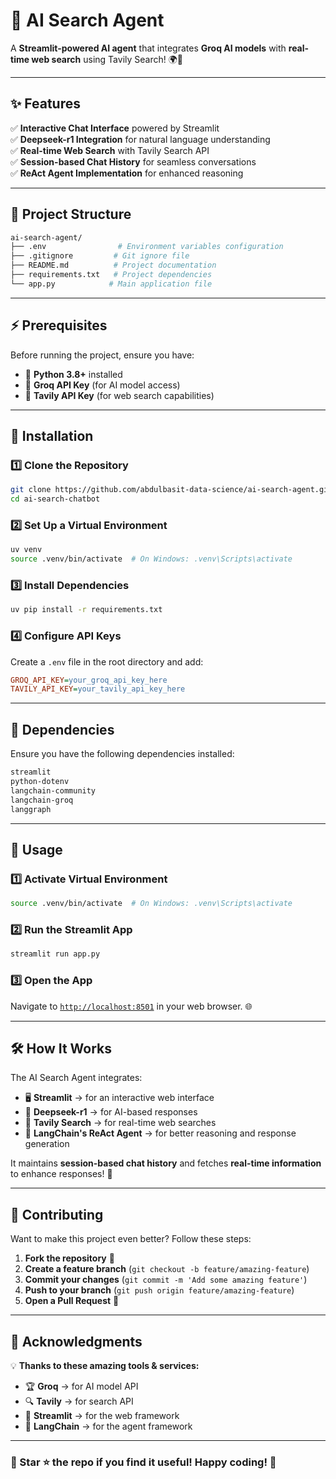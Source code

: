 # 🚀 AI Search Agent

A **Streamlit-powered AI agent** that integrates **Groq AI models** with **real-time web search** using Tavily Search! 🌍🤖

---

## ✨ Features

✅ **Interactive Chat Interface** powered by Streamlit  
✅ **Deepseek-r1 Integration** for natural language understanding  
✅ **Real-time Web Search** with Tavily Search API  
✅ **Session-based Chat History** for seamless conversations  
✅ **ReAct Agent Implementation** for enhanced reasoning  

---

## 📁 Project Structure

```bash
ai-search-agent/
├── .env                # Environment variables configuration
├── .gitignore         # Git ignore file
├── README.md          # Project documentation
├── requirements.txt   # Project dependencies
└── app.py            # Main application file
```

---

## ⚡ Prerequisites

Before running the project, ensure you have:
- 🐍 **Python 3.8+** installed
- 🔑 **Groq API Key** (for AI model access)
- 🔑 **Tavily API Key** (for web search capabilities)

---

## 🔧 Installation

### 1️⃣ Clone the Repository
```bash
git clone https://github.com/abdulbasit-data-science/ai-search-agent.git
cd ai-search-chatbot
```

### 2️⃣ Set Up a Virtual Environment
```bash
uv venv
source .venv/bin/activate  # On Windows: .venv\Scripts\activate
```

### 3️⃣ Install Dependencies
```bash
uv pip install -r requirements.txt
```

### 4️⃣ Configure API Keys
Create a `.env` file in the root directory and add:
```ini
GROQ_API_KEY=your_groq_api_key_here
TAVILY_API_KEY=your_tavily_api_key_here
```

---

## 📌 Dependencies
Ensure you have the following dependencies installed:
```txt
streamlit
python-dotenv
langchain-community
langchain-groq
langgraph
```

---

## 🚀 Usage

### 1️⃣ Activate Virtual Environment
```bash
source .venv/bin/activate  # On Windows: .venv\Scripts\activate
```

### 2️⃣ Run the Streamlit App
```bash
streamlit run app.py
```

### 3️⃣ Open the App
Navigate to [`http://localhost:8501`](http://localhost:8501) in your web browser. 🌐

---

## 🛠️ How It Works

The AI Search Agent integrates:
- 🖥 **Streamlit** → for an interactive web interface
- 🤖 **Deepseek-r1** → for AI-based responses
- 🔎 **Tavily Search** → for real-time web searches
- 🧠 **LangChain's ReAct Agent** → for better reasoning and response generation

It maintains **session-based chat history** and fetches **real-time information** to enhance responses! 🚀

---

## 🤝 Contributing

Want to make this project even better? Follow these steps:
1. **Fork the repository** 🍴
2. **Create a feature branch** (`git checkout -b feature/amazing-feature`)
3. **Commit your changes** (`git commit -m 'Add some amazing feature'`)
4. **Push to your branch** (`git push origin feature/amazing-feature`)
5. **Open a Pull Request** 📩

---

## 🙌 Acknowledgments

💡 **Thanks to these amazing tools & services:**
- 🏆 **Groq** → for AI model API
- 🔍 **Tavily** → for search API
- 🎨 **Streamlit** → for the web framework
- 🔗 **LangChain** → for the agent framework

---

### 📢 Star ⭐ the repo if you find it useful! Happy coding! 🚀

